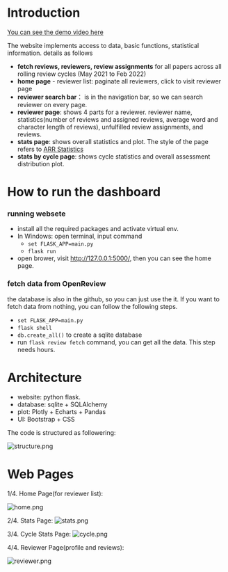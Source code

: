# Introduction

[You can see the demo video here](https://youtu.be/ASGLjmLZUbY)

The website implements access to data, basic functions, statistical information. details as follows 

- **fetch reviews, reviewers, review assignments** for all papers across all rolling review cycles (May 2021 to Feb 2022)
- **home page** - reviewer list: paginate all reviewers, click to visit reviewer page
- **reviewer search bar**： is in the navigation bar, so we can search reviewer on every page.
- **reviewer page**: shows 4 parts for a reviewer. reviewer name, statistics(number of reviews and assigned reviews, average word and character length of reviews), unfulfilled review assignments, and reviews.
- **stats page**: shows overall statistics and plot. The style of the page refers to [ARR Statistics](http://stats.aclrollingreview.org/)
- **stats by cycle page**: shows cycle statistics and overall assessment distribution plot.

# How to run the dashboard

### running websete

- install all the required packages and activate virtual env.
- In Windows: open terminal, input command
   - `set FLASK_APP=main.py`
   - `flask run`
- open brower, visit http://127.0.0.1:5000/, then you can see the home page.

### fetch data from OpenReview

the database is also in the github, so you can just use the it. If you want to fetch data from nothing, you can follow the following steps.

- `set FLASK_APP=main.py`
- `flask shell`
- `db.create_all()` to create a sqlite database
- run `flask review fetch` command, you can get all the data. This step needs hours.


# Architecture

- website: python flask.
- database: sqlite + SQLAlchemy
- plot: Plotly + Echarts + Pandas
- UI: Bootstrap + CSS

The code is structured as followering:

![structure.png](https://upload-images.jianshu.io/upload_images/4613569-30009d8d2c37dc06.png?imageMogr2/auto-orient/strip%7CimageView2/2/w/1240)

# Web Pages

1/4. Home Page(for reviewer list):

![home.png](https://upload-images.jianshu.io/upload_images/4613569-8a80f83d30708a87.png?imageMogr2/auto-orient/strip%7CimageView2/2/w/1240)

2/4. Stats Page:
![stats.png](https://upload-images.jianshu.io/upload_images/4613569-0b927f2c8978c8a4.png?imageMogr2/auto-orient/strip%7CimageView2/2/w/1240)

3/4. Cycle Stats Page:
![cycle.png](https://upload-images.jianshu.io/upload_images/4613569-b13dc08c266a3a15.png?imageMogr2/auto-orient/strip%7CimageView2/2/w/1240)

4/4. Reviewer Page(profile and reviews):

![reviewer.png](https://upload-images.jianshu.io/upload_images/4613569-04cc9ea122534921.png?imageMogr2/auto-orient/strip%7CimageView2/2/w/1240)





